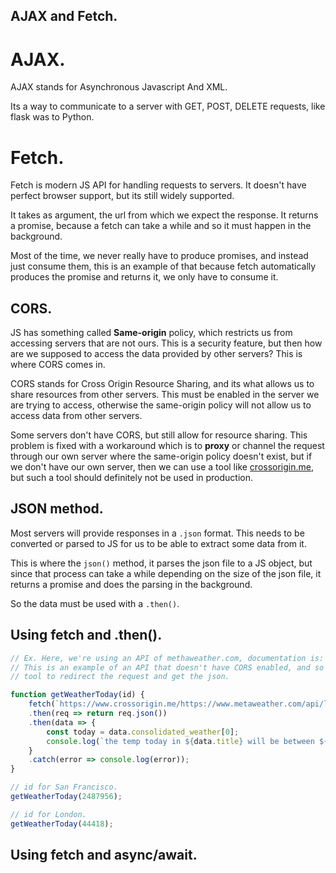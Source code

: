 ## AJAX and Fetch.

# AJAX.

AJAX stands for Asynchronous Javascript And XML.

Its a way to communicate to a server with GET, POST, DELETE requests, like flask was to Python.



# Fetch.

Fetch is modern JS API for handling requests to servers. It doesn't have perfect browser support, but its still widely supported.

It takes as argument, the url from which we expect the response. It returns a promise, because a fetch can take a while and so it must happen in the background.

Most of the time, we never really have to produce promises, and instead just consume them, this is an example of that because fetch automatically produces the promise and returns it, we only have to consume it.



## CORS.

JS has something called **Same-origin** policy, which restricts us from accessing servers that are not ours. This is a security feature, but then how are we supposed to access the data provided by other servers? This is where CORS comes in.

CORS stands for Cross Origin Resource Sharing, and its what allows us to share resources from other servers. This must be enabled in the server we are trying to access, otherwise the same-origin policy will not allow us to access data from other servers.

Some servers don't have CORS, but still allow for resource sharing. This problem is fixed with a workaround which is to **proxy** or channel the request through our own server where the same-origin policy doesn't exist, but if we don't have our own server, then we can use a tool like [crossorigin.me](), but such a tool should definitely not be used in production.



## JSON method.

Most servers will provide responses in a `.json` format. This needs to be converted or parsed to JS for us to be able to extract some data from it.

This is where the `json()` method, it parses the json file to a JS object, but since that process can take a while depending on the size of the json file, it returns a promise and does the parsing in the background.  

So the data must be used with a `.then()`.



## Using fetch and .then().

```js
// Ex. Here, we're using an API of methaweather.com, documentation is: https://www.metaweather.com/api/
// This is an example of an API that doesn't have CORS enabled, and so we use the crossorigin
// tool to redirect the request and get the json.

function getWeatherToday(id) {
    fetch(`https://www.crossorigin.me/https://www.metaweather.com/api/location/${id}`)
    .then(req => return req.json())
    .then(data => {
        const today = data.consolidated_weather[0];
        console.log(`the temp today in ${data.title} will be between ${today.min_temp} and ${today.max_temp}`));
    }
    .catch(error => console.log(error));
}

// id for San Francisco.
getWeatherToday(2487956);

// id for London.
getWeatherToday(44418);
```





## Using fetch and async/await.

